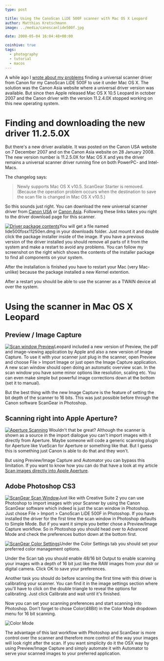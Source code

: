 ```yaml
---
type: post

title: Using the CanoScan LiDE 500F scanner with Mac OS X Leopard
author: Matthias Kretschmann
image: ../media/canoscanlide500f.jpg

date: 2008-05-04 16:04:48+00:00

coinhive: true
tags:
  - photography
  - tutorial
  - macos
---
```


A while ago I [wrote about my problems](http://www.kremalicious.com/2007/06/finally-a-universal-scanner-driver-for-the-canon-canoscan-lide-500f-for-intel-macs/) finding a universal scanner driver from Canon for my CanoScan LiDE 500F to use it under Mac OS X. The solution was the Canon Asia website where a universal driver version was available. But since then Apple released Mac OS X 10.5 Leopard in october 2007 and the Canon driver with the version 11.2.4.0X stopped working on this new operating system.

# Finding and downloading the new driver 11.2.5.0X

But there's a new driver available. It was posted on the Canon USA website on 7 December 2007 and on the Canon Asia website on 28 January 2008. The new version number is 11.2.5.0X for Mac OS X and yes the driver remains a universal scanner driver running fine on both PowerPC- and Intel-Macs.

The changelog says:

> Newly supports Mac OS X v10.5.
> ScanGear Starter is removed. (Because the operation problem occurs when the destination to save the scan file is changed in Mac OS X v10.5.)

So this sounds just right. You can download the new universal scanner driver from [Canon USA](http://www.usa.canon.com/consumer/controller?act=ModelInfoAct&tabact=SupportDetailTabAct&fcategoryid=235&modelid=11011#DownloadDetailAct) or [Canon Asia](http://support-asia.canon-asia.com/contents/ASIA/EN/0900321901.html). Following these links takes you right to the driver download page for this scanner.

[![Driver package contents](../media/canondrivercontents.png)](../media/canondrivercontents.png)You will get a file named lide500fosx11250en.dmg in your downloads folder. Just mount it and double click the package installer inside of the image. If you have a previous version of the driver installed you should remove all parts of it from the system and make a restart to avoid any problems. You can follow my screenshot on the right which shows the contents of the installer package to find all components on your system.

After the installation is finished you have to restart your Mac (very Mac-unlike) because the package installed a new Kernel extention.

After a restart you should be able to use the scanner as a TWAIN device all over the system.

# Using the scanner in Mac OS X Leopard


## Preview / Image Capture


[![Scan window Preview](../media/scanwindow_preview.png)](../media/scanwindow_preview.png)Leopard included a new version of Preview, the pdf and image-viewing application by Apple and also a new version of Image Capture. To use it with your scanner just plug in the scanner, open Preview and choose File > Import Image or just open the Image Capture application. A new scan window should open doing an automatic overview scan. In the scan window you have some minor options like resolution, scaling etc. You can even make simple but powerful image corrections down at the bottom (set it to manual).

But the best thing with the new Image Capture is the feature of setting the bit depth of the scanner to 16 bits. This was just possible before through the Canon software ScanGear in Photoshop.

## Scanning right into Apple Aperture?

[![Aperture Scanning](../media/aperturescan.png)](../media/aperturescan.png) Wouldn't that be great? Although the scanner is shown as a source in the import dialogue you can't import images with it directly from Aperture. Maybe someone will code a generic scanning plugin for Aperture like VueScan for Aperture or something like that. But I guess this is something just Canon is able to do that and they won't.

But using Preview/Image Capture and Automator you can bypass this limitation. If you want to know how you can do that have a look at my article [Scan images directly into Apple Aperture](http://www.kremalicious.com/2008/05/scan-images-directly-into-apple-aperture/).


## Adobe Photoshop CS3

[![ScanGear Scan Window](../media/scangearwindow.png)](../media/scangearwindow.png)Just like with Creative Suite 2 you can use Photoshop to import images with your Scanner by using the Canon ScanGear software which indeed is just the scan window in Photoshop. Just chose File > Import > CanoScan LiDE 500F in Photoshop. If you have installed the driver for the first time the scan window in Photoshop defaults to Simple Mode. But if you want it simple you better chose a Preview/Image Capture workflow. So in Photoshop you should head over to Advanced Mode and check the preferences button down at the bottom first.

[![ScanGear Color Settings](../media/scangear_color.png)](../media/scangear_color.png)Under the Color Settings tab you should set your preferred color management options.

Under the Scan tab you should enable 48/16 bit Output to enable scanning your images with a depth of 16 bit just like the RAW images from your dslr or digital camera. Click OK to save your preferences.

Another task you should do before scanning the first time with this driver is calibrating your scanner. You can find it in the image settings section where you'll have to click on the double triangle to reveal the options for calibrating. Just click Calibrate and wait until it's finished.

Now you can set your scanning preferences and start scanning into Photoshop. Don't forget to chose Color(48Bit) in the Color Mode dropdown menu for 16 bit scanning.

![Color Mode](../media/scangear48bit.png)

The advantage of this last workflow with Photoshop and ScanGear is more control over the scanner and therefore more control of the way your images will look right after the scan. If you want simplicity do it the OSX way by using Preview/Image Capture and simply automate it with Automator to serve your scanned images to your preferred application.
